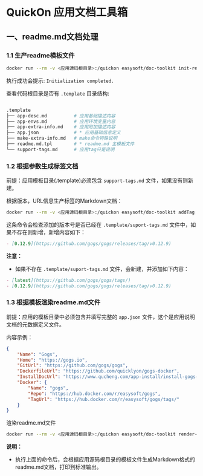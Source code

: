 # QuickOn 应用文档工具箱

## 一、readme.md文档处理

### 1.1 生产readme模板文件

```bash
docker run --rm -v <应用源码根目录>:/quickon easysoft/doc-toolkit init-readme-template
```

执行成功会提示: `Initialization completed.`

查看代码根目录是否有 `.template` 目录结构:

```bash

.template
├── app-desc.md          # 应用基础描述内容
├── app-envs.md          # 应用环境变量内容
├── app-extra-info.md    # 应用附加描述内容
├── app.json             # * 应用基础信息定义
├── make-extra-info.md   # make命令特殊说明
├── readme.md.tpl        # * readme.md 主模板文件
└── support-tags.md      # 应用tag只是说明

```

### 1.2 根据参数生成标签文档

前提：应用模板目录(.template)必须包含 `support-tags.md` 文件，如果没有则新建。

根据版本，URL信息生产标签的Markdown文档：

```bash
docker run --rm -v <应用源码根目录>:/quickon easysoft/doc-toolkit addTag "0.12.9" "https://github.com/gogs/gogs/releases/tag/v0.12.9"
```

这条命令会检查添加的版本号是否已经在  `.template/suport-tags.md` 文件中，如果不存在则新增，新增内容如下：

```markdown
- [0.12.9](https://github.com/gogs/gogs/releases/tag/v0.12.9)
```

**注意：**

- 如果不存在  `.template/suport-tags.md` 文件，会新建，并添加如下内容：

```markdown
- [latest](https://github.com/gogs/gogs/tags/)
- [0.12.9](https://github.com/gogs/gogs/releases/tag/v0.12.9)
```

### 1.3 根据模板渲染readme.md文件

前提：应用的模板目录中必须包含并填写完整的 `app.json` 文件，这个是应用说明文档的元数据定义文件。

内容示例：

```json
{
    "Name": "Gogs",
    "Home": "https://gogs.io",
    "GitUrl": "https://github.com/gogs/gogs",
    "DockerfileUrl": "https://github.com/quicklyon/gogs-docker",
    "InstallDocUrl": "https://www.qucheng.com/app-install/install-gogs-127.html",
    "Docker": {
        "Name": "gogs",
        "Repo": "https://hub.docker.com/r/easysoft/gogs",
        "TagUrl": "https://hub.docker.com/r/easysoft/gogs/tags/"
    }
}
```

渲染readme.md文件

```bash
docker run --rm -v <应用源码根目录>:/quickon easysoft/doc-toolkit render-readme
```

**说明：**

- 执行上面的命令后，会根据应用源码根目录的模板文件生成Markdown格式的readme.md文档，打印到标准输出。
